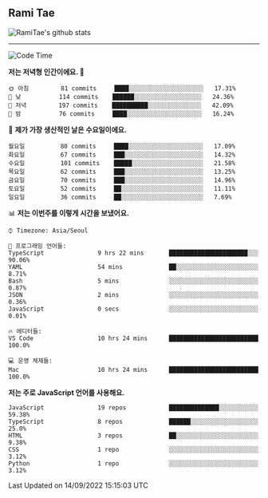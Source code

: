 ## Rami Tae

![RamiTae's github stats](https://github-readme-stats.vercel.app/api?username=RamiTae&show_icons=true&theme=tokyonight)

---
<!--START_SECTION:waka-->
![Code Time](http://img.shields.io/badge/Code%20Time-367%20hrs%2014%20mins-blue)

**저는 저녁형 인간이에요. 🦉** 

```text
🌞 아침         81 commits     ████░░░░░░░░░░░░░░░░░░░░░   17.31% 
🌆 낮　         114 commits    ██████░░░░░░░░░░░░░░░░░░░   24.36% 
🌃 저녁         197 commits    ██████████░░░░░░░░░░░░░░░   42.09% 
🌙 밤　         76 commits     ████░░░░░░░░░░░░░░░░░░░░░   16.24%

```
📅 **제가 가장 생산적인 날은 수요일이에요.** 

```text
월요일          80 commits     ████░░░░░░░░░░░░░░░░░░░░░   17.09% 
화요일          67 commits     ███░░░░░░░░░░░░░░░░░░░░░░   14.32% 
수요일          101 commits    █████░░░░░░░░░░░░░░░░░░░░   21.58% 
목요일          62 commits     ███░░░░░░░░░░░░░░░░░░░░░░   13.25% 
금요일          70 commits     ███░░░░░░░░░░░░░░░░░░░░░░   14.96% 
토요일          52 commits     ██░░░░░░░░░░░░░░░░░░░░░░░   11.11% 
일요일          36 commits     ██░░░░░░░░░░░░░░░░░░░░░░░   7.69%

```


📊 **저는 이번주를 이렇게 시간을 보냈어요.** 

```text
⌚︎ Timezone: Asia/Seoul

💬 프로그래밍 언어들: 
TypeScript               9 hrs 22 mins       ██████████████████████░░░   90.06% 
YAML                     54 mins             ██░░░░░░░░░░░░░░░░░░░░░░░   8.71% 
Bash                     5 mins              ░░░░░░░░░░░░░░░░░░░░░░░░░   0.87% 
JSON                     2 mins              ░░░░░░░░░░░░░░░░░░░░░░░░░   0.36% 
JavaScript               0 secs              ░░░░░░░░░░░░░░░░░░░░░░░░░   0.01%

🔥 에디터들: 
VS Code                  10 hrs 24 mins      █████████████████████████   100.0%

💻 운영 체제들: 
Mac                      10 hrs 24 mins      █████████████████████████   100.0%

```

**저는 주로 JavaScript 언어를 사용해요.** 

```text
JavaScript               19 repos            ██████████████░░░░░░░░░░░   59.38% 
TypeScript               8 repos             ██████░░░░░░░░░░░░░░░░░░░   25.0% 
HTML                     3 repos             ██░░░░░░░░░░░░░░░░░░░░░░░   9.38% 
CSS                      1 repo              ░░░░░░░░░░░░░░░░░░░░░░░░░   3.12% 
Python                   1 repo              ░░░░░░░░░░░░░░░░░░░░░░░░░   3.12%

```



 Last Updated on 14/09/2022 15:15:03 UTC
<!--END_SECTION:waka-->
